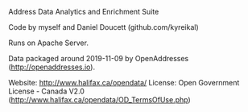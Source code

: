Address Data Analytics and Enrichment Suite

Code by myself and Daniel Doucett (github.com/kyreikal)

Runs on Apache Server.

Data packaged around 2019-11-09 by OpenAddresses (http://openaddresses.io).

Website: http://www.halifax.ca/opendata/
License: Open Government License - Canada V2.0 (http://www.halifax.ca/opendata/OD_TermsOfUse.php)
